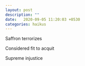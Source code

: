 ```yaml
---
layout: post
description: ""
date:   2020-09-05 11:20:03 +0530
categories: haikus
---
```

Saffron terrorizes

Considered fit to acquit

Supreme injustice
